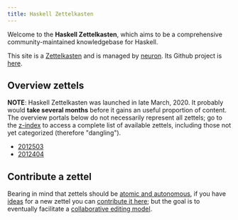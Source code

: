 ```yaml
---
title: Haskell Zettelkasten
---
```


Welcome to the **Haskell Zettelkasten**, which aims to be a comprehensive community-maintained knowledgebase for Haskell.

This site is a [Zettelkasten](https://neuron.srid.ca/2011401.html) and is managed by [neuron](https://neuron.srid.ca/). Its Github project is [here](https://github.com/srid/haskell-zettelkasten).

## Overview zettels

**NOTE**: Haskell Zettelkasten was launched in late March, 2020. It probably would **take several months** before it gains an useful proportion of content. The overview portals below do not necessarily represent all zettels; go to the [z-index](/z-index.html) to access a complete list of available zettels, including those not yet categorized (therefore "dangling"). 

* [2012503](z://learning)
* [2012404](z://frontend)

## Contribute a zettel

Bearing in mind that zettels should be [atomic and autonomous](https://neuron.srid.ca/2012101.html), if you have [ideas](https://github.com/srid/haskell-zettelkasten/projects/1) for a new zettel you can [contribute it here](https://github.com/srid/haskell-zettelkasten/issues/new); but the goal is to eventually facilitate a [collaborative editing model](https://old.reddit.com/r/haskell/comments/fpdsit/on_haskell_and_onboarding/flms0j1/).
